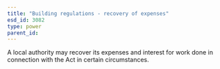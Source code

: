 ```yaml
---
title: "Building regulations - recovery of expenses"
esd_id: 3082
type: power
parent_id:  
---
```


A local authority may recover its expenses and interest for work done in connection with the Act in certain circumstances.

